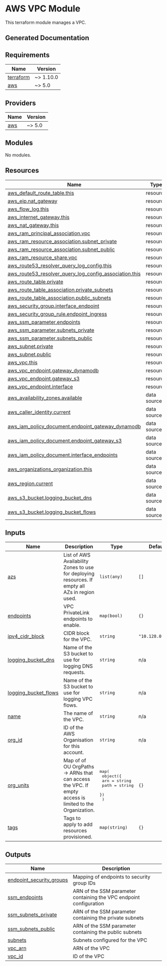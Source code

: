 # AWS VPC Module

This terraform module manages a VPC.


## Generated Documentation

<!-- BEGIN_TF_DOCS -->
## Requirements

| Name | Version |
|------|---------|
| <a name="requirement_terraform"></a> [terraform](#requirement\_terraform) | ~> 1.10.0 |
| <a name="requirement_aws"></a> [aws](#requirement\_aws) | ~> 5.0 |

## Providers

| Name | Version |
|------|---------|
| <a name="provider_aws"></a> [aws](#provider\_aws) | ~> 5.0 |

## Modules

No modules.

## Resources

| Name | Type |
|------|------|
| [aws_default_route_table.this](https://registry.terraform.io/providers/hashicorp/aws/latest/docs/resources/default_route_table) | resource |
| [aws_eip.nat_gateway](https://registry.terraform.io/providers/hashicorp/aws/latest/docs/resources/eip) | resource |
| [aws_flow_log.this](https://registry.terraform.io/providers/hashicorp/aws/latest/docs/resources/flow_log) | resource |
| [aws_internet_gateway.this](https://registry.terraform.io/providers/hashicorp/aws/latest/docs/resources/internet_gateway) | resource |
| [aws_nat_gateway.this](https://registry.terraform.io/providers/hashicorp/aws/latest/docs/resources/nat_gateway) | resource |
| [aws_ram_principal_association.vpc](https://registry.terraform.io/providers/hashicorp/aws/latest/docs/resources/ram_principal_association) | resource |
| [aws_ram_resource_association.subnet_private](https://registry.terraform.io/providers/hashicorp/aws/latest/docs/resources/ram_resource_association) | resource |
| [aws_ram_resource_association.subnet_public](https://registry.terraform.io/providers/hashicorp/aws/latest/docs/resources/ram_resource_association) | resource |
| [aws_ram_resource_share.vpc](https://registry.terraform.io/providers/hashicorp/aws/latest/docs/resources/ram_resource_share) | resource |
| [aws_route53_resolver_query_log_config.this](https://registry.terraform.io/providers/hashicorp/aws/latest/docs/resources/route53_resolver_query_log_config) | resource |
| [aws_route53_resolver_query_log_config_association.this](https://registry.terraform.io/providers/hashicorp/aws/latest/docs/resources/route53_resolver_query_log_config_association) | resource |
| [aws_route_table.private](https://registry.terraform.io/providers/hashicorp/aws/latest/docs/resources/route_table) | resource |
| [aws_route_table_association.private_subnets](https://registry.terraform.io/providers/hashicorp/aws/latest/docs/resources/route_table_association) | resource |
| [aws_route_table_association.public_subnets](https://registry.terraform.io/providers/hashicorp/aws/latest/docs/resources/route_table_association) | resource |
| [aws_security_group.interface_endpoint](https://registry.terraform.io/providers/hashicorp/aws/latest/docs/resources/security_group) | resource |
| [aws_security_group_rule.endpoint_ingress](https://registry.terraform.io/providers/hashicorp/aws/latest/docs/resources/security_group_rule) | resource |
| [aws_ssm_parameter.endpoints](https://registry.terraform.io/providers/hashicorp/aws/latest/docs/resources/ssm_parameter) | resource |
| [aws_ssm_parameter.subnets_private](https://registry.terraform.io/providers/hashicorp/aws/latest/docs/resources/ssm_parameter) | resource |
| [aws_ssm_parameter.subnets_public](https://registry.terraform.io/providers/hashicorp/aws/latest/docs/resources/ssm_parameter) | resource |
| [aws_subnet.private](https://registry.terraform.io/providers/hashicorp/aws/latest/docs/resources/subnet) | resource |
| [aws_subnet.public](https://registry.terraform.io/providers/hashicorp/aws/latest/docs/resources/subnet) | resource |
| [aws_vpc.this](https://registry.terraform.io/providers/hashicorp/aws/latest/docs/resources/vpc) | resource |
| [aws_vpc_endpoint.gateway_dynamodb](https://registry.terraform.io/providers/hashicorp/aws/latest/docs/resources/vpc_endpoint) | resource |
| [aws_vpc_endpoint.gateway_s3](https://registry.terraform.io/providers/hashicorp/aws/latest/docs/resources/vpc_endpoint) | resource |
| [aws_vpc_endpoint.interface](https://registry.terraform.io/providers/hashicorp/aws/latest/docs/resources/vpc_endpoint) | resource |
| [aws_availability_zones.available](https://registry.terraform.io/providers/hashicorp/aws/latest/docs/data-sources/availability_zones) | data source |
| [aws_caller_identity.current](https://registry.terraform.io/providers/hashicorp/aws/latest/docs/data-sources/caller_identity) | data source |
| [aws_iam_policy_document.endpoint_gateway_dynamodb](https://registry.terraform.io/providers/hashicorp/aws/latest/docs/data-sources/iam_policy_document) | data source |
| [aws_iam_policy_document.endpoint_gateway_s3](https://registry.terraform.io/providers/hashicorp/aws/latest/docs/data-sources/iam_policy_document) | data source |
| [aws_iam_policy_document.interface_endpoints](https://registry.terraform.io/providers/hashicorp/aws/latest/docs/data-sources/iam_policy_document) | data source |
| [aws_organizations_organization.this](https://registry.terraform.io/providers/hashicorp/aws/latest/docs/data-sources/organizations_organization) | data source |
| [aws_region.current](https://registry.terraform.io/providers/hashicorp/aws/latest/docs/data-sources/region) | data source |
| [aws_s3_bucket.logging_bucket_dns](https://registry.terraform.io/providers/hashicorp/aws/latest/docs/data-sources/s3_bucket) | data source |
| [aws_s3_bucket.logging_bucket_flows](https://registry.terraform.io/providers/hashicorp/aws/latest/docs/data-sources/s3_bucket) | data source |

## Inputs

| Name | Description | Type | Default | Required |
|------|-------------|------|---------|:--------:|
| <a name="input_azs"></a> [azs](#input\_azs) | List of AWS Availability Zones to use for deploying resources. If empty all AZs in region used. | `list(any)` | `[]` | no |
| <a name="input_endpoints"></a> [endpoints](#input\_endpoints) | VPC PrivateLink endpoints to enable. | `map(bool)` | `{}` | no |
| <a name="input_ipv4_cidr_block"></a> [ipv4\_cidr\_block](#input\_ipv4\_cidr\_block) | CIDR block for the VPC. | `string` | `"10.128.0.0/16"` | no |
| <a name="input_logging_bucket_dns"></a> [logging\_bucket\_dns](#input\_logging\_bucket\_dns) | Name of the S3 bucket to use for logging DNS requests. | `string` | n/a | yes |
| <a name="input_logging_bucket_flows"></a> [logging\_bucket\_flows](#input\_logging\_bucket\_flows) | Name of the S3 bucket to use for logging VPC flows. | `string` | n/a | yes |
| <a name="input_name"></a> [name](#input\_name) | The name of the VPC. | `string` | n/a | yes |
| <a name="input_org_id"></a> [org\_id](#input\_org\_id) | ID of the AWS Organisation for this account. | `string` | n/a | yes |
| <a name="input_org_units"></a> [org\_units](#input\_org\_units) | Map of of OU OrgPaths -> ARNs that can access the VPC. If empty access is limited to the Organization. | <pre>map(<br/>    object({<br/>      arn  = string<br/>      path = string<br/>    })<br/>  )</pre> | `{}` | no |
| <a name="input_tags"></a> [tags](#input\_tags) | Tags to apply to add resources provisioned. | `map(string)` | `{}` | no |

## Outputs

| Name | Description |
|------|-------------|
| <a name="output_endpoint_security_groups"></a> [endpoint\_security\_groups](#output\_endpoint\_security\_groups) | Mapping of endpoints to security group IDs |
| <a name="output_ssm_endpoints"></a> [ssm\_endpoints](#output\_ssm\_endpoints) | ARN of the SSM parameter containing the VPC endpoint configuration |
| <a name="output_ssm_subnets_private"></a> [ssm\_subnets\_private](#output\_ssm\_subnets\_private) | ARN of the SSM parameter containing the private subnets |
| <a name="output_ssm_subnets_public"></a> [ssm\_subnets\_public](#output\_ssm\_subnets\_public) | ARN of the SSM parameter containing the public subnets |
| <a name="output_subnets"></a> [subnets](#output\_subnets) | Subnets configured for the VPC |
| <a name="output_vpc_arn"></a> [vpc\_arn](#output\_vpc\_arn) | ARN of the VPC |
| <a name="output_vpc_id"></a> [vpc\_id](#output\_vpc\_id) | ID of the VPC |
<!-- END_TF_DOCS -->